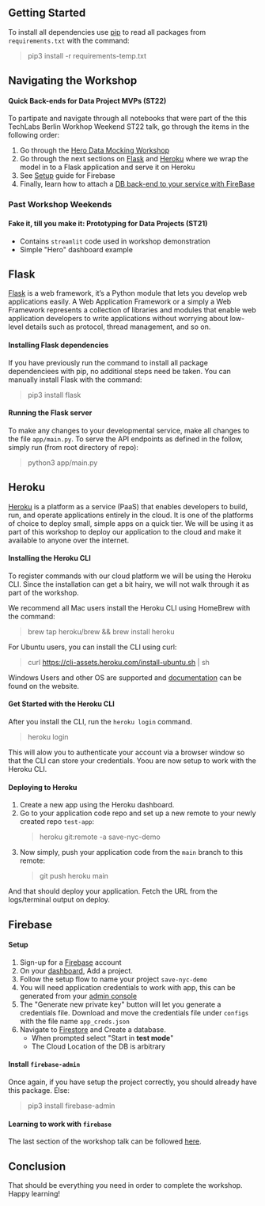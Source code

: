 ## Getting Started
To install all dependencies use [pip](https://pip.pypa.io/en/stable/) to read all packages from `requirements.txt` with the command:
> pip3 install -r requirements-temp.txt

## Navigating the Workshop
#### Quick Back-ends for Data Project MVPs (ST22)
To partipate and navigate through all notebooks that were part of the this TechLabs Berlin Workhop Weekend ST22 talk, go through the items in the following order:
1. Go through the [Hero Data Mocking Workshop](binder/01-data_mocking.ipynb)
2. Go through the next sections on [Flask](#Flask) and [Heroku](#Heroku) where we wrap the model in to a Flask application and serve it on Heroku
3. See [Setup](#Firebase) guide for Firebase
4. Finally, learn how to attach a [DB back-end to your service with FireBase](binder/03-working_with_firebase.ipynb)
### Past Workshop Weekends
#### Fake it, till you make it: Prototyping for Data Projects (ST21)
- Contains `streamlit` code used in workshop demonstration
- Simple "Hero" dashboard example

## Flask
[Flask](https://flask.palletsprojects.com/en/2.1.x/) is a web framework, it’s a Python module that lets you develop web applications easily. A Web Application Framework or a simply a Web Framework represents a collection of libraries and modules that enable web application developers to write applications without worrying about low-level details such as protocol, thread management, and so on.
#### Installing Flask dependencies
If you have previously run the command to install all package dependenciees with pip, no additional steps need be taken. You can manually install Flask with the command:
> pip3 install flask

#### Running the Flask server
To make any changes to your developmental service, make all changes to the file `app/main.py`. To serve the API endpoints as defined in the follow, simply run (from root directory of repo):
> python3 app/main.py


## Heroku
[Heroku](https://dashboard.heroku.com/apps) is a platform as a service (PaaS) that enables developers to build, run, and operate applications entirely in the cloud. It is one of the platforms of choice to deploy small, simple apps on a quick tier. We will be using it as part of this workshop to deploy our application to the cloud and make it available to anyone over the internet.

#### Installing the Heroku CLI
To register commands with our cloud platform we will be using the Heroku CLI. Since the installation can get a bit hairy, we will not walk through it as part of the workshop.

We recommend all Mac users install the Heroku CLI using HomeBrew with the command:
> brew tap heroku/brew && brew install heroku

For Ubuntu users, you can install the CLI using curl:
> curl https://cli-assets.heroku.com/install-ubuntu.sh | sh

Windows Users and other OS are supported and [documentation](https://devcenter.heroku.com/articles/heroku-cli#install-the-heroku-cli) can be found on the website.

#### Get Started with the Heroku CLI
After you install the CLI, run the `heroku login` command.
> heroku login

This will alow you to authenticate your account via a browser window so that the CLI can store your credentials. Yoou are now setup to work with the Heroku CLI.

#### Deploying to Heroku
1. Create a new app using the Heroku dashboard.
2. Go to your application code repo and set up a new remote to your newly created repo `test-app`:
    > heroku git:remote -a save-nyc-demo
3. Now simply, push your application code from the `main` branch to this remote:
    > git push heroku main

And that should deploy your application. Fetch the URL from the logs/terminal output on deploy.

## Firebase
#### Setup
1. Sign-up for a [Firebase](firebase.google.com) account
2. On your [dashboard](https://console.firebase.google.com/), Add a project.
3. Follow the setup flow to name your project `save-nyc-demo`
4. You will need application credentials to work with app, this can be generated from your [admin console](https://console.firebase.google.com/project/save-nyc-demo/settings/serviceaccounts/adminsdk)
5. The "Generate new private key"  button will let you generate a credentials file. Download and move the credentials file under `configs` with the file name `app_creds.json`
6. Navigate to [Firestore](https://console.firebase.google.com/u/0/project/save-nyc-demo/firestore) and Create a database.
    - When prompted select "Start in **test mode**"
    - The Cloud Location of the DB is arbitrary

#### Install `firebase-admin`
Once again, if you have setup the project correctly, you should already have this package. Else:
> pip3 install firebase-admin

#### Learning to work with `firebase`
The last section of the workshop talk can be followed [here](binder/workshop_weekend_st22/03-working_with_firebase.ipynb).

## Conclusion
That should be everything you need in order to complete the workshop. Happy learning!

